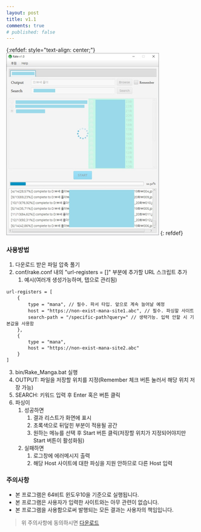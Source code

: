 ```yaml
---
layout: post
title: v1.1
comments: true
# published: false
---
```

{:refdef: style="text-align: center;"}
![Rake Manga screenshot](/images/sample.jpg)
{: refdef}
### 사용방법
1. 다운로드 받은 파일 압축 풀기
2. conf/rake.conf 내의 "url-registers = []" 부분에 추가할 URL 스크립트 추가
   1. 예시(여러개 생성가능하며, 탭으로 관리됨)
```
url-registers = [
    {
        type = "mana", // 필수. 파서 타입. 앞으로 계속 늘어날 예정
        host = "https://non-exist-mana-site1.abc", // 필수. 파싱할 사이트
        search-path = "/specific-path?query=" // 생략가능. 입력 안할 시 기본값을 사용함
    },
    {
        type = "mana",
        host = "https://non-exist-mana-site2.abc"
    }
]
```
3. bin/Rake_Manga.bat 실행
4. OUTPUT: 파일을 저장할 위치를 지정(Remember 체크 버튼 눌러서 해당 위치 저장 가능)
5. SEARCH: 키워드 입력 후 Enter 혹은 버튼 클릭
6. 파싱이
   1. 성공하면
      1. 결과 리스트가 화면에 표시
      2. 초록색으로 뒤덮힌 부분이 적용될 공간
      3. 원하는 메뉴를 선택 후 Start 버튼 클릭(저장할 위치가 지정되어야지만 Start 버튼이 활성화됨)
   2. 실패하면
      1. 로그창에 에러메시지 출력
      2. 해당 Host 사이트에 대한 파싱을 지원 안하므로 다른 Host 입력

### 주의사항
* 본 프로그램은 64비트 윈도우10을 기준으로 실행됩니다.
* 본 프로그램은 사용자가 입력한 사이트와는 아무 관련이 없습니다.
* 본 프로그램을 사용함으로써 발행되는 모든 결과는 사용자의 책임입니다.

> 위 주의사항에 동의하시면
[다운로드](https://drive.google.com/file/d/179mtTHvAjmrnElK0Izq8zOQiNJEsTDFH/view?usp=sharing)

